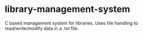 # library-management-system
C based management system for libraries. Uses file handling to read/write/modify data in a .txt file.
